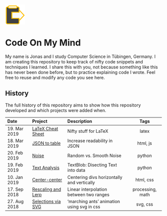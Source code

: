 <img src="common/codeonmymind.png" alt="Code On My Mind Icon" width="64px" height="auto">

# Code On My Mind

My name is Jonas and I study Computer Science in Tübingen, Germany. I am creating this repository to keep track of nifty code snippets and techniques I learned. I share this with you, not because something like this has never been done before, but to practice explaining code I wrote. Feel free to reuse and modify any code you see here.

## History

The full history of this repository aims to show how this repository developed and which projects were added when.


| Date | Project | Description | Tags |
|:-----|:--------|:------------|:----:|
| 19. Mar 2019 | [LaTeX Cheat Sheet](./latex-cheat-sheet) | Nifty stuff for LaTeX | latex |
| 18. Mar 2019 | [JSON to table](./json-to-table) | Increase readability in JSON | html, js |
| 20. Feb 2019 | [Noise](./noise) | Random vs. Smooth Noise | python |
| 19. Feb 2019 | [Text Analysis](./text-analysis) | TextBlob: Disecting Text into data | python |
| 10. Jan 2019 | [Center-center](./center-center) | Centering divs horizontally and vertically | html, css |
| 17. Sep 2018 | [Rescaling and Lerp](./rescaling-and-lerp) | Linear interpolation between two ranges | processing, math |
| 27. Aug 2018 | [Selections via SVG](./svg-selection) | ‘marching ants’ animation using svg in css | svg, css |
